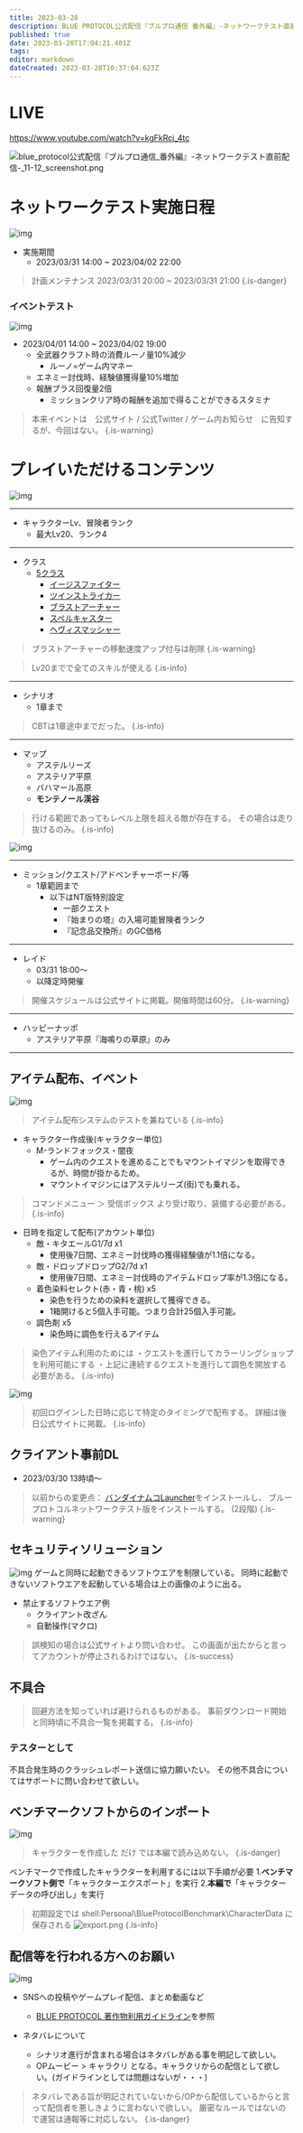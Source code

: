 ```yaml
---
title: 2023-03-28
description: BLUE PROTOCOL公式配信『ブルプロ通信 番外編』-ネットワークテスト直前配信-
published: true
date: 2023-03-28T17:04:21.401Z
tags: 
editor: markdown
dateCreated: 2023-03-28T10:37:04.623Z
---
```


# LIVE
https://www.youtube.com/watch?v=kgFkRcj_4tc

![blue_protocol公式配信『ブルプロ通信_番外編』-ネットワークテスト直前配信-_11-12_screenshot.png](/ブルプロ通信/2023-03-28/blue_protocol公式配信『ブルプロ通信_番外編』-ネットワークテスト直前配信-_11-12_screenshot.png)

# ネットワークテスト実施日程
![img](https://pbs.twimg.com/media/FsTWf5zaYAEciHm?format=jpg&name=small)
+ 実施期間
	+ 2023/03/31 14:00 ~ 2023/04/02 22:00
> 計画メンテナンス
> 2023/03/31 20:00 ~ 2023/03/31 21:00
{.is-danger}

### イベントテスト
![img](https://pbs.twimg.com/media/FsTe-9naMAAPl76?format=jpg&name=small)
+ 2023/04/01 14:00 ~ 2023/04/02 19:00
	+ 全武器クラフト時の消費ルーノ量10%減少
  		+ ルーノ=ゲーム内マネー
  + エネミー討伐時、経験値獲得量10%増加
  + 報酬プラス回復量2倍
  	+ ミッションクリア時の報酬を追加で得ることができるスタミナ
> 本来イベントは　公式サイト / 公式Twitter / ゲーム内お知らせ　に告知するが、今回はない。
{.is-warning}


# プレイいただけるコンテンツ
![img](https://pbs.twimg.com/media/FsTW9TaakAAgMbO?format=png&name=small)

---

+ キャラクターLv、冒険者ランク
  + 最大Lv20、ランク4

---


+ クラス
  + [5クラス](/クラス/)
    + [イージスファイター](/クラス/イージスファイター)
    + [ツインストライカー](/クラス/ツインストライカー)
    + [ブラストアーチャー](/クラス/ブラストアーチャー)
    + [スペルキャスター](/クラス/スペルキャスター)
    + [ヘヴィスマッシャー](/クラス/ヘヴィスマッシャー)
> ブラストアーチャーの移動速度アップ付与は削除
{.is-warning}

> Lv20までで全てのスキルが使える
{.is-info}

---

+ シナリオ
  + 1章まで
> CBTは1章途中までだった。
{.is-info}

---

+ マップ
  + アステルリーズ
  + アステリア平原
  + バハマール高原
  + **モンテノール渓谷**
> 行ける範囲であってもレベル上限を超える敵が存在する。
> その場合は走り抜けるのみ。
{.is-info}

![img](https://pbs.twimg.com/media/FsTbxzJaYAQ5bQ_?format=jpg&name=small)

---

+ ミッション/クエスト/アドベンチャーボード/等
  + 1章範囲まで
    + 以下はNT版特別設定
      + 一部クエスト
      + 『始まりの塔』の入場可能冒険者ランク
      + 『記念品交換所』のGC価格

---

+ レイド
  + 03/31 18:00～
  + 以降定時開催
>   開催スケジュールは公式サイトに掲載。開催時間は60分。
{.is-warning}

---

+ ハッピーナッポ
  + アステリア平原『海鳴りの草原』のみ

---

## アイテム配布、イベント
![img](https://pbs.twimg.com/media/FsTdx75aIAEO1FO?format=jpg&name=small)

> アイテム配布システムのテストを兼ねている
{.is-info}

+ キャラクター作成後(キャラクター単位)
	+ M-ランドフォックス・闇夜
		+ ゲーム内のクエストを進めることでもマウントイマジンを取得できるが、時間が掛かるため。
		+ マウントイマジンにはアステルリーズ(街)でも乗れる。
> コマンドメニュー ＞ 受信ボックス より受け取り、装備する必要がある。
{.is-info}

+ 日時を指定して配布(アカウント単位)
	+ 敵・キタエールG1/7d x1
 		+ 使用後7日間、エネミー討伐時の獲得経験値が1.1倍になる。
	+ 敵・ドロップドロップG2/7d x1
 		+ 使用後7日間、エネミー討伐時のアイテムドロップ率が1.3倍になる。
	+ 着色染料セレクト(赤・青・桃) x5
 		+ 染色を行うための染料を選択して獲得できる。
 		+ 1箱開けると5個入手可能。つまり合計25個入手可能。
	+ 調色剤 x5
		+ 染色時に調色を行えるアイテム

> 染色アイテム利用のためには
> ・クエストを進行してカラーリングショップを利用可能にする
> ・上記に連続するクエストを進行して調色を開放する
> 必要がある。
{.is-info}

![img](https://pbs.twimg.com/media/FsTexHeaQAA3qeP?format=jpg&name=small)
> 初回ログインした日時に応じて特定のタイミングで配布する。
> 詳細は後日公式サイトに掲載。
{.is-info}




## クライアント事前DL
+ 2023/03/30 13時頃～
> 以前からの変更点：
> [バンダイナムコLauncher](https://object-bnolauncher-ct.bandainamco-ol.jp/html/download/index.html)をインストールし、
> ブループロトコルネットワークテスト版をインストールする。
(2段階)
{.is-warning}

## セキュリティソリューション
![img](https://pbs.twimg.com/media/FsTgHfKagAEmQqZ?format=jpg&name=small)
ゲームと同時に起動できるソフトウエアを制限している。
同時に起動できないソフトウエアを起動している場合は上の画像のように出る。

+ 禁止するソフトウエア例
	+ クライアント改ざん
	+ 自動操作(マクロ)

> 誤検知の場合は公式サイトより問い合わせ。
> この画面が出たからと言ってアカウントが停止されるわけではない。
{.is-success}

## 不具合
> 回避方法を知っていれば避けられるものがある。
> 事前ダウンロード開始と同時頃に不具合一覧を掲載する。
{.is-info}

### テスターとして
不具合発生時のクラッシュレポート送信に協力願いたい。
その他不具合についてはサポートに問い合わせて欲しい。

## ベンチマークソフトからのインポート
![img](https://pbs.twimg.com/media/FsThSMKaEAALX1w?format=jpg&name=small)

> キャラクターを作成した だけ では本編で読み込めない。
{.is-danger}

ベンチマークで作成したキャラクターを利用するには以下手順が必要
1.**ベンチマークソフト側で**「キャラクターエクスポート」を実行
2.**本編で**「キャラクターデータの呼び出し」を実行

> 初期設定では
> shell:Personal\BlueProtocolBenchmark\CharacterData
> に保存される
![export.png](/ブルプロ通信/2023-03-28/export.png)
{.is-info}

## 配信等を行われる方へのお願い
![img](https://pbs.twimg.com/media/FsTi_7maMAM_vc6?format=jpg&name=small)
+ SNSへの投稿やゲームプレイ配信、まとめ動画など
	+ [BLUE PROTOCOL 著作物利用ガイドライン](https://blue-protocol.com/support/guideline/copyright)を参照

+ ネタバレについて
	+ シナリオ進行が含まれる場合はネタバレがある事を明記して欲しい。
  + OPムービー > キャラクリ となる。キャラクリからの配信として欲しい。(ガイドラインとしては問題はないが・・・)
> ネタバレである旨が明記されていないから/OPから配信しているからと言って配信者を悪しきように言わないで欲しい。
> 厳密なルールではないので運営は通報等に対応しない。
{.is-danger}

